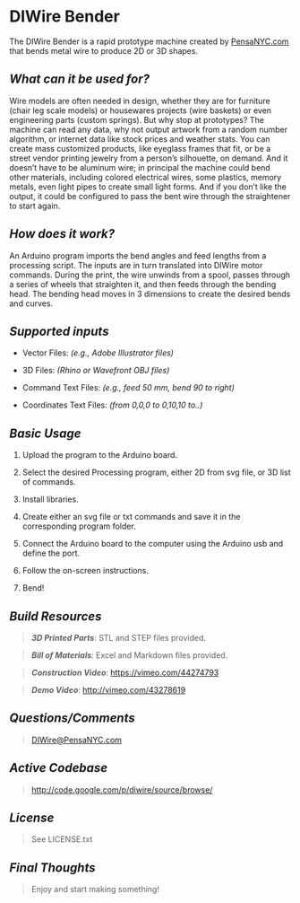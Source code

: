 # DIWire Bender

The DIWire Bender is a rapid prototype machine created by [PensaNYC.com](http://pensanyc.com/) that bends metal wire to produce 2D or 3D shapes.

## _What can it be used for?_

Wire models are often needed in design, whether they are for furniture (chair leg scale models) or housewares projects (wire baskets) or even engineering parts (custom springs). But why stop at prototypes? The machine can read any data, why not output artwork from a random number algorithm, or internet data like stock prices and weather stats. You can create mass customized products, like eyeglass frames that fit, or be a street vendor printing jewelry from a person’s silhouette, on demand. And it doesn’t have to be aluminum wire; in principal the machine could bend other materials, including colored electrical wires, some plastics, memory metals, even light pipes to create small light forms. And if you don’t like the output, it could be configured to pass the bent wire through the straightener to start again.

## _How does it work?_

An Arduino program imports the bend angles and feed lengths from a processing script. The inputs are in turn translated into DIWire motor commands. During the print, the wire unwinds from a spool, passes through a series of wheels that straighten it, and then feeds through the bending head. The bending head moves in 3 dimensions to create the desired bends and curves.

## _Supported inputs_

- Vector Files: _(e.g., Adobe Illustrator files)_

- 3D Files: _(Rhino or Wavefront OBJ files)_

- Command Text Files: _(e.g., feed 50 mm, bend 90 to right)_

- Coordinates Text Files: _(from 0,0,0 to 0,10,10 to..)_

## _Basic Usage_

1. Upload the program to the Arduino board.

2. Select the desired Processing program, either 2D from svg file, or 3D list of commands.

3. Install libraries.

4. Create either an svg file or txt commands and save it in the corresponding program folder.

5. Connect the Arduino board to the computer using the Arduino usb and define the port.

6. Follow the on-screen instructions.

7. Bend!

## _Build Resources_

> ___3D Printed Parts___: STL and STEP files provided.

> ___Bill of Materials___: Excel and Markdown files provided.

> ___Construction Video___: <https://vimeo.com/44274793>

> ___Demo Video___: <http://vimeo.com/43278619>

## _Questions/Comments_

> <DIWire@PensaNYC.com>

## _Active Codebase_

> <http://code.google.com/p/diwire/source/browse/>

## _License_

> See LICENSE.txt

## _Final Thoughts_

> Enjoy and start making something!  